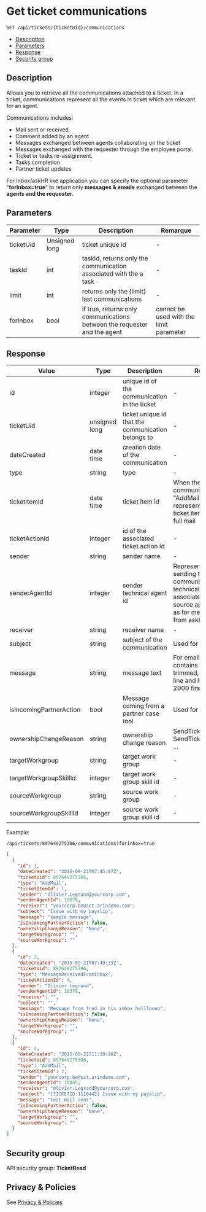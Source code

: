 # Get ticket communications
```
GET /api/tickets/{ticketUid}/communications
```
* [Description](#description)
* [Parameters](#parameters)
* [Response](#response)
* [Security group](#security)

## Description

Allows you to retrieve all the communications attached to a ticket.
In a ticket, communications represent all the events in ticket which are relevant for an agent.

Communications includes:

*  Mail sent or received.
*  Comment added by an agent
*  Messages exchanged between agents collaborating on the ticket
*  Messages exchanged with the requester through the employee portal.
*  Ticket or tasks re-assignment.
*  Tasks completion
*  Partner ticket updates

For Inbox/askHR like application you can specify the optional parameter "__forInbox=true__" to return only __messages & emails__ exchanged between the __agents and the requester__.
 

## Parameters

| Parameter | Type          | Description       |                                                     Remarque  |
|-----------|---------------|-----------------------------------------------------------------------|-----------|
| ticketUid | Unsigned long | ticket unique id  | -                                                 |           |
| taskId    | int           | taskid, returns only the communication associated with the a task      | -         |
| limit     | int           | returns only the {limit} last communications                           | -         |
| forInbox  | bool          | if true, returns only communications between the requester and the agent | cannot be used with the limit parameter         |

## Response

| Value             | Type          | Description                                     | Remarque                                      |
|-------------------|---------------|-------------------------------------------------|-----------------------------------------------|
| id                | integer       | unique id of the communication in the ticket    | -                                             |
| ticketUid         | unsigned long | ticket unique id that the communication belongs to | -                                             |
| dateCreated       | date time     | creation date of the communication              | -                                             |
| type              | string        | type                                            | -                                             |
| ticketItemId      | date time     | ticket item id                                  |When the communication is of type "AddMail", this id represents the id of the ticket item containing the full mail |
| ticketActionId    | integer       | id of the associated ticket action id     | -                                             |
| sender            | string        | sender name                               | -                                             |
| senderAgentId     | integer       | sender technical agent id                 | Represent the agent sending the communication or the technical agent associated with the source application (Such as for messages sent from askHR portal)  |
| receiver          | string        | receiver name                             | -                                             |
| subject           | string        | subject of the communication              | Used for mail
| message           | string        | message text                              | For email, this field contains the mail body, trimmed, without blank line and limited to the 2000 first characters |
| isIncomingPartnerAction | bool      | Message coming from a partner case tool   | Used for integration                          |
| ownershipChangeReason   | string    | ownership change reason                   | SendTicketToAgent, SendTicketToWorkgroup, ... |
| targetWorkgroup         | string    | target work group                         | -                                             |
| targetWorkgroupSkillId  |   integer | target work group skill id                | -                                             |
| sourceWorkgroup         | string    | source work group                         | -                                             |
| sourceWorkgroupSkillId  |  integer  | source work group skill id                | -                                             |

Example:
```
/api/tickets/897649275306/communications?forinbox=true
```

```json
[
  {
    "id": 1,
    "dateCreated": "2015-09-21T07:45:07Z",
    "ticketUid": 897649275306,
    "type": "AddMail",
    "ticketItemId": 1,
    "sender": "Olivier.Legrand@yourcorp.com",
    "senderAgentId": 10078,
    "receiver": "yourcorp.be@sct.arindemo.com",
    "subject": "Issue with my payslip",
    "message": "sample message",
    "isIncomingPartnerAction": false,
    "ownershipChangeReason": "None",
    "targetWorkgroup": "",
    "sourceWorkgroup": ""
  },
  {
    "id": 3,
    "dateCreated": "2015-09-21T07:49:33Z",
    "ticketUid": 897649275306,
    "type": "MessageReceivedFromInbox",
    "ticketActionId": 4,
    "sender": "Olivier Legrand",
    "senderAgentId": 10378,
    "receiver": "",
    "subject": "",
    "message": "Message from fred in his inbox hellloooo",
    "isIncomingPartnerAction": false,
    "ownershipChangeReason": "None",
    "targetWorkgroup": "",
    "sourceWorkgroup": ""
  },
  {
    "id": 4,
    "dateCreated": "2015-09-21T11:38:20Z",
    "ticketUid": 897649275306,
    "type": "AddMail",
    "ticketItemId": 2,
    "sender": "yourcorp.be@sct.arindemo.com",
    "senderAgentId": 10085,
    "receiver": "Olivier.Legrand@yourcorp.com",
    "subject": "[TICKETID:1110442] Issue with my payslip",
    "message": "test mail sent",
    "isIncomingPartnerAction": false,
    "ownershipChangeReason": "None",
    "targetWorkgroup": "",
    "sourceWorkgroup": ""
  }
]
```

## Security group

API security group: **TicketRead**

## Privacy & Policies

See [Privacy & Policies](/docs/PrivacyAndPolicies)
